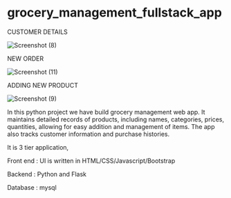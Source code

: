 # grocery_management_fullstack_app

CUSTOMER DETAILS

![Screenshot (8)](https://github.com/user-attachments/assets/d29ada09-e186-42e1-a1d1-b8079e926fe7)



NEW ORDER

![Screenshot (11)](https://github.com/user-attachments/assets/94191481-1cfc-4d30-816a-3cfdf7e2fe17)



ADDING NEW PRODUCT

![Screenshot (9)](https://github.com/user-attachments/assets/cd2a2f56-cc13-4ac6-a4f4-8ea5c2f0c553)



In this python project we have build grocery management web app. It maintains detailed records of products, including names, categories, prices, quantities, allowing for easy addition and management of items. The app also tracks customer information and purchase histories.



It is 3 tier application,

Front end  :  UI is written in HTML/CSS/Javascript/Bootstrap

Backend  :  Python and Flask

Database  :  mysql

